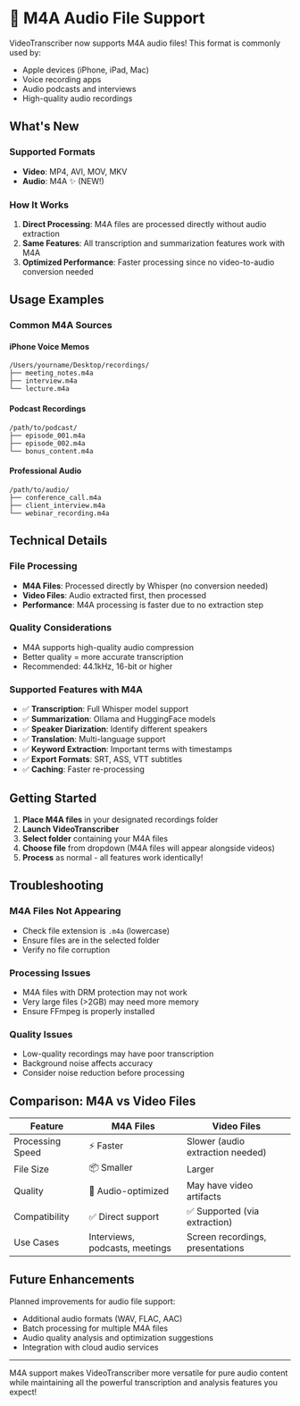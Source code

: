 # 🎵 M4A Audio File Support

VideoTranscriber now supports M4A audio files! This format is commonly used by:
- Apple devices (iPhone, iPad, Mac)
- Voice recording apps
- Audio podcasts and interviews
- High-quality audio recordings

## What's New

### Supported Formats
- **Video**: MP4, AVI, MOV, MKV
- **Audio**: M4A ✨ (NEW!)

### How It Works

1. **Direct Processing**: M4A files are processed directly without audio extraction
2. **Same Features**: All transcription and summarization features work with M4A
3. **Optimized Performance**: Faster processing since no video-to-audio conversion needed

## Usage Examples

### Common M4A Sources

#### iPhone Voice Memos
```
/Users/yourname/Desktop/recordings/
├── meeting_notes.m4a
├── interview.m4a
└── lecture.m4a
```

#### Podcast Recordings
```
/path/to/podcast/
├── episode_001.m4a
├── episode_002.m4a
└── bonus_content.m4a
```

#### Professional Audio
```
/path/to/audio/
├── conference_call.m4a
├── client_interview.m4a
└── webinar_recording.m4a
```

## Technical Details

### File Processing
- **M4A Files**: Processed directly by Whisper (no conversion needed)
- **Video Files**: Audio extracted first, then processed
- **Performance**: M4A processing is faster due to no extraction step

### Quality Considerations
- M4A supports high-quality audio compression
- Better quality = more accurate transcription
- Recommended: 44.1kHz, 16-bit or higher

### Supported Features with M4A
- ✅ **Transcription**: Full Whisper model support
- ✅ **Summarization**: Ollama and HuggingFace models
- ✅ **Speaker Diarization**: Identify different speakers
- ✅ **Translation**: Multi-language support
- ✅ **Keyword Extraction**: Important terms with timestamps
- ✅ **Export Formats**: SRT, ASS, VTT subtitles
- ✅ **Caching**: Faster re-processing

## Getting Started

1. **Place M4A files** in your designated recordings folder
2. **Launch VideoTranscriber**
3. **Select folder** containing your M4A files
4. **Choose file** from dropdown (M4A files will appear alongside videos)
5. **Process** as normal - all features work identically!

## Troubleshooting

### M4A Files Not Appearing
- Check file extension is `.m4a` (lowercase)
- Ensure files are in the selected folder
- Verify no file corruption

### Processing Issues
- M4A files with DRM protection may not work
- Very large files (>2GB) may need more memory
- Ensure FFmpeg is properly installed

### Quality Issues
- Low-quality recordings may have poor transcription
- Background noise affects accuracy
- Consider noise reduction before processing

## Comparison: M4A vs Video Files

| Feature | M4A Files | Video Files |
|---------|-----------|-------------|
| Processing Speed | ⚡ Faster | Slower (audio extraction needed) |
| File Size | 📦 Smaller | Larger |
| Quality | 🎵 Audio-optimized | May have video artifacts |
| Compatibility | ✅ Direct support | ✅ Supported (via extraction) |
| Use Cases | Interviews, podcasts, meetings | Screen recordings, presentations |

## Future Enhancements

Planned improvements for audio file support:
- Additional audio formats (WAV, FLAC, AAC)
- Batch processing for multiple M4A files
- Audio quality analysis and optimization suggestions
- Integration with cloud audio services

---

M4A support makes VideoTranscriber more versatile for pure audio content while maintaining all the powerful transcription and analysis features you expect! 